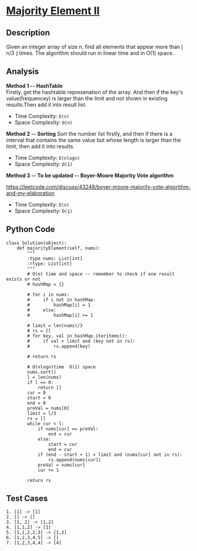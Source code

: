 # [Majority Element II](https://leetcode.com/problems/majority-element-ii/)

## Description
Given an integer array of size n, find all elements that appear more than ⌊ n/3 ⌋ times. The algorithm should run in linear time and in O(1) space.

## Analysis
**Method 1 -- HashTable**  
Firstly, get the hashtable represenation of the array. And then if the key's value(frequencey) is larger than the limit and not shown in existing results.Then add it into result list.

* Time Complexity: `O(n)`
* Space Complexity: `O(n)`

**Method 2 -- Sorting**
Sort the number list firstly, and then if there is a interval that contains the same value but whose length is larger than the limit, then add it into results. 

* Time Complexity: `O(nlogn)`
* Space Complexity: `O(1)`

**Method 3 -- To be updated -- Boyer-Moore Majority Vote algorithm**   

https://leetcode.com/discuss/43248/boyer-moore-majority-vote-algorithm-and-my-elaboration

* Time Complexity: `O(n)`
* Space Complexity: `O(1)`
## Python Code
~~~
class Solution(object):
    def majorityElement(self, nums):
        """
        :type nums: List[int]
        :rtype: List[int]
        """
        # O(n) time and space -- remember to check if one result exists or not
        # hashMap = {}
        
        # for i in nums:
        #     if i not in hashMap:
        #         hashMap[i] = 1
        #     else:
        #         hashMap[i] += 1
        
        # limit = len(nums)/3
        # rs = []
        # for key, val in hashMap.iteritems():
        #     if val > limit and (key not in rs):
        #         rs.append(key)
        
        # return rs
        
        # O(nlogn)time  O(1) space
        nums.sort()
        l = len(nums)
        if l == 0:
            return []
        cur = 0
        start = 0
        end = 0
        preVal = nums[0]
        limit = l/3
        rs = []
        while cur < l:
            if nums[cur] == preVal:
                end = cur
            else:
                start = cur
                end = cur
            if (end - start + 1) > limit and (nums[cur] not in rs):
                rs.append(nums[cur])
            preVal = nums[cur]
            cur += 1
        
        return rs
~~~
## Test Cases
~~~
1. [1] -> [1]
2. [] -> []
3. [1, 2] -> [1,2]
4. [1,1,2] -> [1]
5. [1,1,2,2,3] -> [1,2]
6. [1,2,3,4,5] -> []
7. [1,2,3,4,4] -> [4]
~~~
